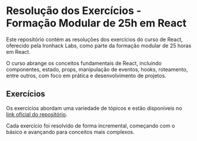 # Resolução dos Exercícios - Formação Modular de 25h em React

Este repositório contém as resoluções dos exercícios do curso de React, oferecido pela Ironhack Labs, como parte da formação modular de 25 horas em React.

O curso abrange os conceitos fundamentais de React, incluindo componentes, estado, props, manipulação de eventos, hooks, roteamento, entre outros, com foco em prática e desenvolvimento de projetos.

## Exercícios

Os exercícios abordam uma variedade de tópicos e estão disponíveis no [link oficial do repositório](https://github.com/ironhack-labs/lab-react-training?tab=readme-ov-file).

Cada exercício foi resolvido de forma incremental, começando com o básico e avançando para conceitos mais complexos.

